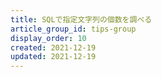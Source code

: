 ```yaml
---
title: SQLで指定文字列の個数を調べる
article_group_id: tips-group
display_order: 10
created: 2021-12-19
updated: 2021-12-19
---
```

